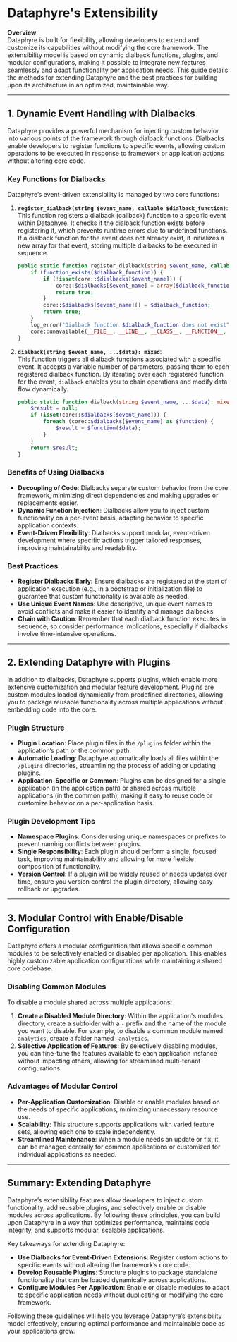 # Dataphyre's Extensibility

**Overview**  
Dataphyre is built for flexibility, allowing developers to extend and customize its capabilities without modifying the core framework. The extensibility model is based on dynamic dialback functions, plugins, and modular configurations, making it possible to integrate new features seamlessly and adapt functionality per application needs. This guide details the methods for extending Dataphyre and the best practices for building upon its architecture in an optimized, maintainable way.

---

## 1. Dynamic Event Handling with Dialbacks

Dataphyre provides a powerful mechanism for injecting custom behavior into various points of the framework through dialback functions. Dialbacks enable developers to register functions to specific events, allowing custom operations to be executed in response to framework or application actions without altering core code.

### Key Functions for Dialbacks
Dataphyre’s event-driven extensibility is managed by two core functions:

1. **`register_dialback(string $event_name, callable $dialback_function)`**:  
   This function registers a dialback (callback) function to a specific event within Dataphyre. It checks if the dialback function exists before registering it, which prevents runtime errors due to undefined functions. If a dialback function for the event does not already exist, it initializes a new array for that event, storing multiple dialbacks to be executed in sequence.

   ```php
   public static function register_dialback(string $event_name, callable $dialback_function) {
       if (function_exists($dialback_function)) {
           if (!isset(core::$dialbacks[$event_name])) {
               core::$dialbacks[$event_name] = array($dialback_function);
               return true;
           }
           core::$dialbacks[$event_name][] = $dialback_function;
           return true;
       }
       log_error("Dialback function $dialback_function does not exist");
       core::unavailable(__FILE__, __LINE__, __CLASS__, __FUNCTION__, $D="Dialback function does not exist.", $T="safemode");
   }
   ```

2. **`dialback(string $event_name, ...$data): mixed`**:  
   This function triggers all dialback functions associated with a specific event. It accepts a variable number of parameters, passing them to each registered dialback function. By iterating over each registered function for the event, `dialback` enables you to chain operations and modify data flow dynamically.

   ```php
   public static function dialback(string $event_name, ...$data): mixed {
       $result = null;
       if (isset(core::$dialbacks[$event_name])) {
           foreach (core::$dialbacks[$event_name] as $function) {
               $result = $function($data);
           }
       }
       return $result;
   }
   ```

### Benefits of Using Dialbacks
- **Decoupling of Code**: Dialbacks separate custom behavior from the core framework, minimizing direct dependencies and making upgrades or replacements easier.
- **Dynamic Function Injection**: Dialbacks allow you to inject custom functionality on a per-event basis, adapting behavior to specific application contexts.
- **Event-Driven Flexibility**: Dialbacks support modular, event-driven development where specific actions trigger tailored responses, improving maintainability and readability.

### Best Practices
- **Register Dialbacks Early**: Ensure dialbacks are registered at the start of application execution (e.g., in a bootstrap or initialization file) to guarantee that custom functionality is available as needed.
- **Use Unique Event Names**: Use descriptive, unique event names to avoid conflicts and make it easier to identify and manage dialbacks.
- **Chain with Caution**: Remember that each dialback function executes in sequence, so consider performance implications, especially if dialbacks involve time-intensive operations.

---

## 2. Extending Dataphyre with Plugins

In addition to dialbacks, Dataphyre supports plugins, which enable more extensive customization and modular feature development. Plugins are custom modules loaded dynamically from predefined directories, allowing you to package reusable functionality across multiple applications without embedding code into the core.

### Plugin Structure
- **Plugin Location**: Place plugin files in the `/plugins` folder within the application’s path or the common path.
- **Automatic Loading**: Dataphyre automatically loads all files within the `/plugins` directories, streamlining the process of adding or updating plugins.
- **Application-Specific or Common**: Plugins can be designed for a single application (in the application path) or shared across multiple applications (in the common path), making it easy to reuse code or customize behavior on a per-application basis.

### Plugin Development Tips
- **Namespace Plugins**: Consider using unique namespaces or prefixes to prevent naming conflicts between plugins.
- **Single Responsibility**: Each plugin should perform a single, focused task, improving maintainability and allowing for more flexible composition of functionality.
- **Version Control**: If a plugin will be widely reused or needs updates over time, ensure you version control the plugin directory, allowing easy rollback or upgrades.

---

## 3. Modular Control with Enable/Disable Configuration

Dataphyre offers a modular configuration that allows specific common modules to be selectively enabled or disabled per application. This enables highly customizable application configurations while maintaining a shared core codebase.

### Disabling Common Modules
To disable a module shared across multiple applications:
1. **Create a Disabled Module Directory**: Within the application's modules directory, create a subfolder with a `-` prefix and the name of the module you want to disable. For example, to disable a common module named `analytics`, create a folder named `-analytics`.
2. **Selective Application of Features**: By selectively disabling modules, you can fine-tune the features available to each application instance without impacting others, allowing for streamlined multi-tenant configurations.

### Advantages of Modular Control
- **Per-Application Customization**: Disable or enable modules based on the needs of specific applications, minimizing unnecessary resource use.
- **Scalability**: This structure supports applications with varied feature sets, allowing each one to scale independently.
- **Streamlined Maintenance**: When a module needs an update or fix, it can be managed centrally for common applications or customized for individual applications as needed.

---

## Summary: Extending Dataphyre

Dataphyre’s extensibility features allow developers to inject custom functionality, add reusable plugins, and selectively enable or disable modules across applications. By following these principles, you can build upon Dataphyre in a way that optimizes performance, maintains code integrity, and supports modular, scalable applications.

Key takeaways for extending Dataphyre:
- **Use Dialbacks for Event-Driven Extensions**: Register custom actions to specific events without altering the framework’s core code.
- **Develop Reusable Plugins**: Structure plugins to package standalone functionality that can be loaded dynamically across applications.
- **Configure Modules Per Application**: Enable or disable modules to adapt to specific application needs without duplicating or modifying the core framework.

Following these guidelines will help you leverage Dataphyre’s extensibility model effectively, ensuring optimal performance and maintainable code as your applications grow.